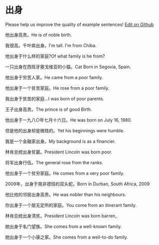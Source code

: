 # 出身

Please help us improve the quality of example sentences! [Edit on Github](https://github.com/jiyushe/jiyu-example-sentence-source/blob/main/chinese/chushen_1.md)

<p><span class="chinese">他出身高贵。</span><span class="english">He is of noble birth.</span></p>

<p><span class="chinese">我很高。千叶県出身。</span><span class="english">I'm tall. I'm from Chiba.</span></p>

<p><span class="chinese">他出身于什么样的家庭?</span><span class="english">Of what family is he from?</span></p>

<p><span class="chinese">一只出身在西班牙塞戈维亚的小猫。</span><span class="english">Cat Born in Segovia, Spain.</span></p>

<p><span class="chinese">他出身于穷苦人家。</span><span class="english">He came from a poor family.</span></p>

<p><span class="chinese">他出身于一个贫苦家庭。</span><span class="english">He rose from a poor family.</span></p>

<p><span class="chinese">我出身于贫苦的家庭…</span><span class="english">I was born of poor parents.</span></p>

<p><span class="chinese">王子出身高贵。</span><span class="english">The prince is of good Birth.</span></p>

<p><span class="chinese">他出身于一九八○年七月十六日。</span><span class="english">He was born on July 16, 1980.</span></p>

<p><span class="chinese">但是他的出身却是微贱的。</span><span class="english">Yet his beginnings were humble.</span></p>

<p><span class="chinese">我是一个金融家出身。</span><span class="english">My background is as a financier.</span></p>

<p><span class="chinese">林肯总统出身贫窭。</span><span class="english">President Lincoln was born poor.</span></p>

<p><span class="chinese">将军出身行伍。</span><span class="english">The general rose from the ranks.</span></p>

<p><span class="chinese">他出身于一个贫穷家庭。</span><span class="english">He comes from a very poor family.</span></p>

<p><span class="chinese">2009年，出身于南非德班的双头蛇。</span><span class="english">Born in Durban, South Africa, 2009</span></p>

<p><span class="chinese">他比他的邻居出身高贵。</span><span class="english">He was nobler than his neighbours.</span></p>

<p><span class="chinese">你出身于一个居无定所的家庭。</span><span class="english">You come from an itinerant family.</span></p>

<p><span class="chinese">林肯总统出身清贫。</span><span class="english">President Lincoln was born barren,.</span></p>

<p><span class="chinese">她出身于名门望族。</span><span class="english">She comes from a well-known family.</span></p>

<p><span class="chinese">她出身于一个小康之家。</span><span class="english">She comes from a well-to-do family.</span></p>

